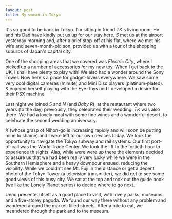 ```yaml
---
layout: post
title: My woman in Tokyo
---
```


It's so good to be back in Tokyo. I'm sitting in friend _TK_'s living room. He
and his Dad have kindly put us up for our stay here. _S_ met us at the airport
yesterday morning and, after a brief stop-off at his flat, where we met his wife
and seven-month-old son, provided us with a tour of the shopping suburbs of
Japan's capital city.


One of the shopping areas that we covered was _Electric City_, where I picked up
a number of accessories for my new toy. When I get back to the UK, I shall have
plenty to play with! We also had a wonder around the Sony Tower. Now here's a
place for gadget-lovers everywhere. We saw some very cool digital cameras
(minute) and Mini Disc players (platinum-plated). _K_ enjoyed herself playing
with the Eye-Toys and I developed a desire for their PSX machine.


Last night we joined _S_ and _N_ (and _Baby R_), at the restaurant where two
years (to the day) previously, they celebrated their wedding. _TK_ was also
there. We had a lovely meal with some fine wines and a wonderful desert, to
celebrate the second wedding anniversary.


_K_ (whose grasp of Nihon-go is increasing rapidly and will soon be putting mine
to shame) and I were left to our own devices today. We took the opportunity to
navigate the Tokyo subway and rail systems. Our first port-of-call was the World
Trade Center. We took the lift to the fortieth floor to experience th sights.
Alas, while were were up there the elements decided to assure us that we had
been really very lucky while we were in the Southern Hemisphere and a heavy
downpour ensued, reducing the visibility. While we couldn't see Mt. Fuji in the
distance or get a decent photo of the Tokyo Tower (a television transmitter), we
did get to see some good views of this busy city. We sat at the top and took out
the guide book (we like the Lonely Planet series) to decide where to go next.


Ueno presented itself as a good place to visit, with lovely parks, museums and a
five-storey pagoda. We found our way there without any problem and wandered
around the market-filled streets. After a bite to eat, we meandered through the
park and to the museum.


